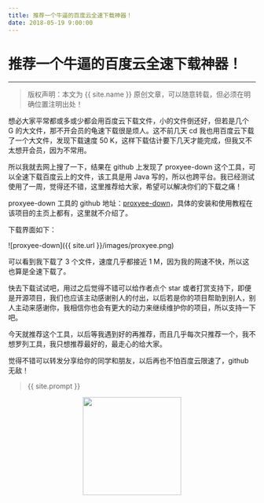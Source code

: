 ```yaml
---
title: 推荐一个牛逼的百度云全速下载神器！
date: 2018-05-19 9:00:00
---
```

# 推荐一个牛逼的百度云全速下载神器！
***
> 版权声明：本文为 {{ site.name }} 原创文章，可以随意转载，但必须在明确位置注明出处！

想必大家平常都或多或少都会用百度云下载文件，小的文件倒还好，但若是几个 G 的大文件，那不开会员的龟速下载很是烦人。这不前几天 cd 我也用百度云下载了一个大文件，发现下载速度 50 K，这样下载估计要下几天才能完成，但我又不太想开会员，因为不常用。

所以我就去网上搜了一下，结果在 github 上发现了 proxyee-down 这个工具，可以全速下载百度云上的文件，该工具是用 Java 写的，所以也跨平台。我已经测试使用了一周，觉得还不错，这里推荐给大家，希望可以解决你们的下载之痛！

proxyee-down 工具的 github 地址：[proxyee-down](https://github.com/monkeyWie/proxyee-down)，具体的安装和使用教程在该项目的主页上都有，这里就不介绍了。

下载界面如下：

![proxyee-down]({{ site.url }}/images/proxyee.png)

可以看到我下载了 3 个文件，速度几乎都接近 1 M，因为我的网速不快，所以这也算是全速下载了。

快去下载试试吧，用过之后觉得不错可以给作者点个 star 或者打赏支持下，即便是开源项目，我们也应该主动感谢别人的付出，以后若是你的项目帮助到别人，别人主动来感谢你，我相信你也会有更大的动力来继续维护你的项目，所以支持一下吧。

今天就推荐这个工具，以后等我遇到好的再推荐，而且几乎每次只推荐一个，我不想罗列工具，我只想推荐最好的，最走心的给大家。

觉得不错可以转发分享给你的同学和朋友，以后再也不怕百度云限速了，github 无敌！

> {{ site.prompt }}

<div  align="center">
<img src="{{ site.url }}/images/wechart.jpg" width = "200" height = "200"/>
